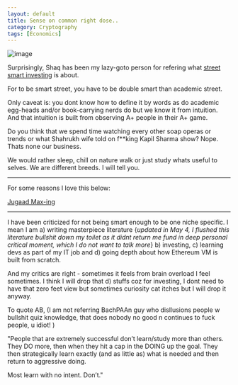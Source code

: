 ```yaml
---
layout: default
title: Sense on common right dose..
category: Cryptography
tags: [Economics]
---
```


![image](https://github.com/sbibek086/write-the-docs/assets/11883023/a589c4f4-6b05-457a-a659-922a1612cf83)

Surprisingly, Shaq has been my lazy-goto person for refering what [street smart investing](https://www.youtube.com/shorts/fJgVmJFX9CE) is about.

For to be smart street, you have to be double smart than academic street. 

Only caveat is: you dont know how to define it by words as do academic egg-heads and/or book-carrying nerds do but we know it from intuition.
And that intuition is built from observing A+ people in their A+ game. 

Do you think that we spend time watching every other soap operas or trends or what Shahrukh wife told on f**king Kapil Sharma show? 
Nope. Thats none our business.

We would rather sleep, chill on nature walk or just study whats useful to selves.
We are different breeds. I will tell you.

---

For some reasons I love this below:

[Jugaad Max-ing](https://twitter.com/rishadcooper/status/1166931979138260994)

---

I have been criticized for not being smart enough to be one niche specific. I mean I am a) writing  masterpiece literature {_updated in May 4, I flushed this literature bullshit down my toilet as it didnt return me fund in deep personal critical moment, which I do not want to talk more_} b) investing, c) learning devs as part of my IT job and d) going depth about how Ethereum VM is built from scratch.

And my critics are right - sometimes it feels from brain overload I feel sometimes. I think I will drop that d) stuffs coz for investing, I dont need to have that zero feet view but sometimes curiosity cat itches but I will drop it anyway.

To quote AB, (I am not referring BachPAAn guy who disllusions people w bullshit quiz knowledge, that does nobody no good n continues to fuck people, u idiot! )

"People that are extremely successful don’t learn/study more than others.  They DO more, then when they hit a cap in the DOING up the goal. They then strategically learn exactly (and as little as) what is needed and then return to aggressive doing.

Most learn with no intent. Don’t."
